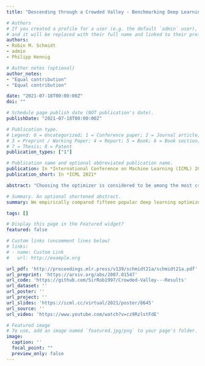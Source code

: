 ```yaml
---
title: "Descending through a Crowded Valley - Benchmarking Deep Learning Optimizers"

# Authors
# If you created a profile for a user (e.g. the default `admin` user), write the username (folder name) here 
# and it will be replaced with their full name and linked to their profile.
authors:
- Robin M. Schmidt
- admin
- Philipp Hennig

# Author notes (optional)
author_notes:
- "Equal contribution"
- "Equal contribution"

date: "2021-07-18T00:00:00Z"
doi: ""

# Schedule page publish date (NOT publication's date).
publishDate: "2021-07-18T00:00:00Z"

# Publication type.
# Legend: 0 = Uncategorized; 1 = Conference paper; 2 = Journal article;
# 3 = Preprint / Working Paper; 4 = Report; 5 = Book; 6 = Book section;
# 7 = Thesis; 8 = Patent
publication_types: ["1"]

# Publication name and optional abbreviated publication name.
publication: In *International Conference on Machine Learning (ICML) 2021*
publication_short: In *ICML 2021*

abstract: "Choosing the optimizer is considered to be among the most crucial design decisions in deep learning, and it is not an easy one. The growing literature now lists hundreds of optimization methods. In the absence of clear theoretical guidance and conclusive empirical evidence, the decision is often made based on anecdotes. In this work, we aim to replace these anecdotes, if not with a conclusive ranking, then at least with evidence-backed heuristics. To do so, we perform an extensive, standardized benchmark of fifteen particularly popular deep learning optimizers while giving a concise overview of the wide range of possible choices. Analyzing more than 50,000 individual runs, we contribute the following three points: (i) Optimizer performance varies greatly across tasks. (ii) We observe that evaluating multiple optimizers with default parameters works approximately as well as tuning the hyperparameters of a single, fixed optimizer. (iii) While we cannot discern an optimization method clearly dominating across all tested tasks, we identify a significantly reduced subset of specific optimizers and parameter choices that generally lead to competitive results in our experiments: Adam remains a strong contender, with newer methods failing to significantly and consistently outperform it. Our open-sourced results are available as challenging and well-tuned baselines for more meaningful evaluations of novel optimization methods without requiring any further computational efforts."

# Summary. An optional shortened abstract.
summary: We empirically compared fifteen popular deep learning optimizers.

tags: []

# Display this page in the Featured widget?
featured: false

# Custom links (uncomment lines below)
# links:
# - name: Custom Link
#   url: http://example.org

url_pdf: 'http://proceedings.mlr.press/v139/schmidt21a/schmidt21a.pdf'
url_preprint: 'https://arxiv.org/abs/2007.01547'
url_code: 'https://github.com/SirRob1997/Crowded-Valley---Results'
url_dataset: ''
url_poster: ''
url_project: ''
url_slides: 'https://icml.cc/virtual/2021/poster/8645'
url_source: ''
url_video: 'https://www.youtube.com/watch?v=cz9RzlstFdE'

# Featured image
# To use, add an image named `featured.jpg/png` to your page's folder. 
image:
  caption: ''
  focal_point: ""
  preview_only: false
---
```

